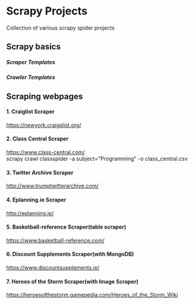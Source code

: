 # Scrapy Projects

Collection of various scrapy spider projects


## Scrapy basics

##### Scraper Templates
##### Crawler Templates

## Scraping webpages

#### 1. Craiglist Scraper 
https://newyork.craigslist.org/
#### 2. Class Central Scraper
https://www.class-central.com/<br>
scrapy crawl classspider -a subject="Programming" -o class_central.csv

#### 3. Twitter Archive Scraper
http://www.trumptwitterarchive.com/

#### 4. Eplanning.ie Scraper
http://eplanning.ie/

#### 5. Basketball-reference Scraper(table scraper)
https://www.basketball-reference.com/

#### 6. Discount Supplements Scraper(with MongoDB)
https://www.discountsupplements.ie/

#### 7. Heroes of the Storm Scraper(with Image Scraper)
https://heroesofthestorm.gamepedia.com/Heroes_of_the_Storm_Wiki